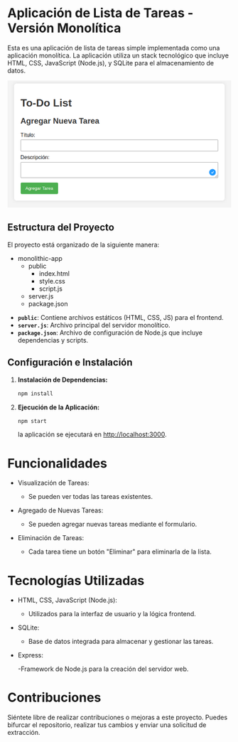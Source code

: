 # Aplicación de Lista de Tareas - Versión Monolítica

Esta es una aplicación de lista de tareas simple implementada como una
aplicación monolítica. La aplicación utiliza un stack tecnológico que incluye
HTML, CSS, JavaScript (Node.js), y SQLite para el almacenamiento de datos.

![Alt text](image.png)

## Estructura del Proyecto

El proyecto está organizado de la siguiente manera:

- monolithic-app
  - public
    - index.html
    - style.css
    - script.js
  - server.js
  - package.json

* **`public`**: Contiene archivos estáticos (HTML, CSS, JS) para el frontend.
* **`server.js`**: Archivo principal del servidor monolítico.
* **`package.json`**: Archivo de configuración de Node.js que incluye
  dependencias y scripts.

## Configuración e Instalación

1. **Instalación de Dependencias:**

   ```bash
   npm install
   ```

2. **Ejecución de la Aplicación:**

   ```bash
   npm start
   ```

   la aplicación se ejecutará en [http://localhost:3000](http://localhost:3000).

# Funcionalidades

- Visualización de Tareas:

  - Se pueden ver todas las tareas existentes.

- Agregado de Nuevas Tareas:

  - Se pueden agregar nuevas tareas mediante el formulario.

- Eliminación de Tareas:

  - Cada tarea tiene un botón "Eliminar" para eliminarla de la lista.

# Tecnologías Utilizadas

- HTML, CSS, JavaScript (Node.js):

  - Utilizados para la interfaz de usuario y la lógica frontend.

- SQLite:

  - Base de datos integrada para almacenar y gestionar las tareas.

- Express:

  -Framework de Node.js para la creación del servidor web.

# Contribuciones

Siéntete libre de realizar contribuciones o mejoras a este proyecto. Puedes
bifurcar el repositorio, realizar tus cambios y enviar una solicitud de
extracción.
